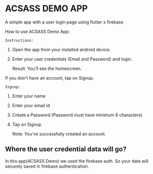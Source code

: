 # ACSASS DEMO APP

A simple app with a user login page using flutter x firebase

How to use ACSASS Demo App:

    Instructions:

1. Open the app from your installed android device.
2. Enter your user credentials (Email and Password) and login.

	Result: You'll see the homescreen.

If you don't have an account, tap on Signup.

    Signup:

1. Enter your name
2. Enter your email id
3. Create a Password
(Password must have minimum 6 characters)
4. Tap on Signup

    Note: You've successfully created an account.



<h2>Where the user credential data will go?</h2>

In this app(ACSASS Demo) we used the firebase auth. So your data will securely saved in firebase authentication.
